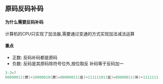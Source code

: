 ## 原码反码补码

#### 为什么需要反码补码

计算机的CPU只实现了加法器,需要通过变通的方式实现加法减法运算

#### 重点

- 正数: 反码补码都是原码
- 负数: 反码是其原码除符号位外,按位取反  补码等于反码加一

```go
3-2=?
00000011(原)+10000010(原)=00000011(反)+11111101(反)=00000011(补)+11111110(补)=1(溢出)-000000001(补)=00000001(反)=00000001(原)
```